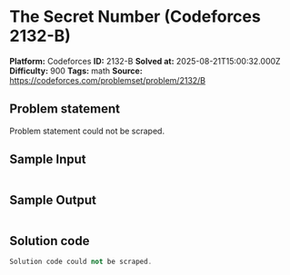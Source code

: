 # The Secret Number (Codeforces 2132-B)

**Platform:** Codeforces
**ID:** 2132-B
**Solved at:** 2025-08-21T15:00:32.000Z
**Difficulty:** 900
**Tags:** math
**Source:** https://codeforces.com/problemset/problem/2132/B

## Problem statement
Problem statement could not be scraped.

## Sample Input
```

```

## Sample Output
```

```

## Solution code
```cpp
Solution code could not be scraped.
```